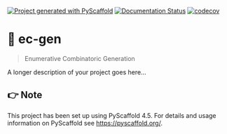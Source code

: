 <!-- These are examples of badges you might want to add to your README:
     please update the URLs accordingly

[![Built Status](https://api.cirrus-ci.com/github/<USER>/ec-gen.svg?branch=main)](https://cirrus-ci.com/github/<USER>/ec-gen)
[![ReadTheDocs](https://readthedocs.org/projects/ec-gen/badge/?version=latest)](https://ec-gen.readthedocs.io/en/stable/)
[![Coveralls](https://img.shields.io/coveralls/github/<USER>/ec-gen/main.svg)](https://coveralls.io/r/<USER>/ec-gen)
[![PyPI-Server](https://img.shields.io/pypi/v/ec-gen.svg)](https://pypi.org/project/ec-gen/)
[![Conda-Forge](https://img.shields.io/conda/vn/conda-forge/ec-gen.svg)](https://anaconda.org/conda-forge/ec-gen)
[![Monthly Downloads](https://pepy.tech/badge/ec-gen/month)](https://pepy.tech/project/ec-gen)
[![Twitter](https://img.shields.io/twitter/url/http/shields.io.svg?style=social&label=Twitter)](https://twitter.com/ec-gen)
-->

[![Project generated with PyScaffold](https://img.shields.io/badge/-PyScaffold-005CA0?logo=pyscaffold)](https://pyscaffold.org/)
[![Documentation Status](https://readthedocs.org/projects/ec-gen/badge/?version=latest)](https://ec-gen.readthedocs.io/en/latest/?badge=latest)
[![codecov](https://codecov.io/gh/luk036/ec-gen/graph/badge.svg?token=cyjmMhoBnw)](https://codecov.io/gh/luk036/ec-gen)

# 🔢 ec-gen

> Enumerative Combinatoric Generation

A longer description of your project goes here...

<!-- pyscaffold-notes -->

## 👉 Note

This project has been set up using PyScaffold 4.5. For details and usage
information on PyScaffold see https://pyscaffold.org/.
